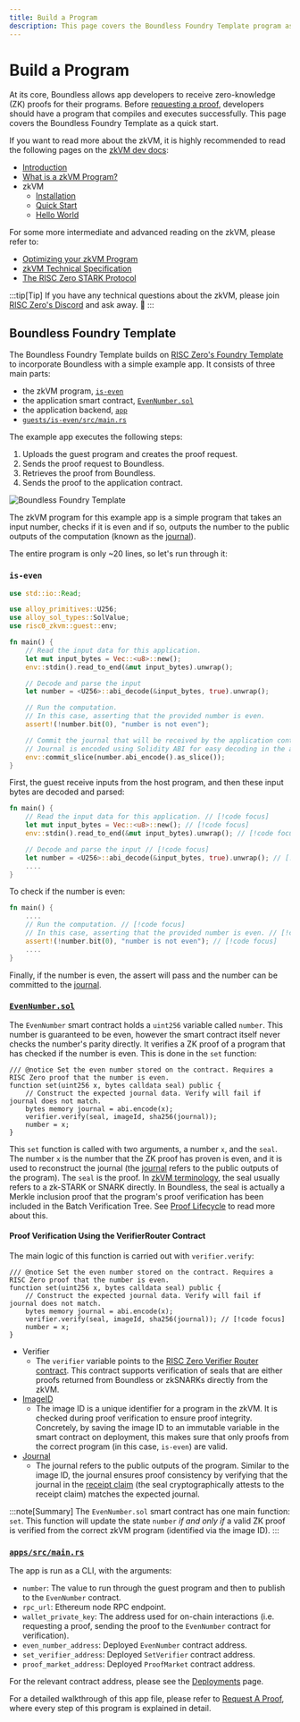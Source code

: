 ```yaml
---
title: Build a Program
description: This page covers the Boundless Foundry Template program as a quick start.
---
```


# Build a Program

At its core, Boundless allows app developers to receive zero-knowledge (ZK) proofs for their programs. Before [requesting a proof](/build/request-a-proof), developers should have a program that compiles and executes successfully. This page covers the Boundless Foundry Template as a quick start.

If you want to read more about the zkVM, it is highly recommended to read the following pages on the [zkVM dev docs](https://dev.risczero.com/api):

- [Introduction](https://dev.risczero.com/api)
- [What is a zkVM Program?](https://dev.risczero.com/api/zkvm)
- zkVM
  - [Installation](https://dev.risczero.com/api/zkvm/install)
  - [Quick Start](https://dev.risczero.com/api/zkvm/quickstart)
  - [Hello World](https://dev.risczero.com/api/zkvm/tutorials/hello-world)

For some more intermediate and advanced reading on the zkVM, please refer to:

- [Optimizing your zkVM Program](https://dev.risczero.com/api/zkvm/profiling)
- [zkVM Technical Specification](https://dev.risczero.com/api/zkvm/zkvm-specification)
- [The RISC Zero STARK Protocol](https://dev.risczero.com/proof-system/proof-system-sequence-diagram)

:::tip[Tip]
If you have any technical questions about the zkVM, please join [RISC Zero's Discord](https://discord.com/invite/risczero) and ask away. 👋
:::

## Boundless Foundry Template

The Boundless Foundry Template builds on [RISC Zero's Foundry Template](https://github.com/risc0/risc0-foundry-template) to incorporate Boundless with a simple example app. It consists of three main parts:

- the zkVM program, [`is-even`](#is-even)
- the application smart contract, [`EvenNumber.sol`](#evennumbersol)
- the application backend, [`app`](#appssrcmainrs)
- [`guests/is-even/src/main.rs`](https://github.com/boundless-xyz/boundless-foundry-template/blob/main/guests/is-even/src/main.rs)

The example app executes the following steps:

1. Uploads the guest program and creates the proof request.
2. Sends the proof request to Boundless.
3. Retrieves the proof from Boundless.
4. Sends the proof to the application contract.

![Boundless Foundry Template](/boundless-foundry-template.png)

The zkVM program for this example app is a simple program that takes an input number, checks if it is even and if so, outputs the number to the public outputs of the computation (known as the [journal](https://dev.risczero.com/terminology#journal)).

The entire program is only \~20 lines, so let's run through it:

### `is-even`

```rust
use std::io::Read;

use alloy_primitives::U256;
use alloy_sol_types::SolValue;
use risc0_zkvm::guest::env;

fn main() {
    // Read the input data for this application.
    let mut input_bytes = Vec::<u8>::new();
    env::stdin().read_to_end(&mut input_bytes).unwrap();

    // Decode and parse the input
    let number = <U256>::abi_decode(&input_bytes, true).unwrap();

    // Run the computation.
    // In this case, asserting that the provided number is even.
    assert!(!number.bit(0), "number is not even");

    // Commit the journal that will be received by the application contract.
    // Journal is encoded using Solidity ABI for easy decoding in the app contract.
    env::commit_slice(number.abi_encode().as_slice());
}
```

First, the guest receive inputs from the host program, and then these input bytes are decoded and parsed:

```rust
fn main() {
    // Read the input data for this application. // [!code focus]
    let mut input_bytes = Vec::<u8>::new(); // [!code focus]
    env::stdin().read_to_end(&mut input_bytes).unwrap(); // [!code focus]

    // Decode and parse the input // [!code focus]
    let number = <U256>::abi_decode(&input_bytes, true).unwrap(); // [!code focus]
    ....
}
```

To check if the number is even:

```rust
fn main() {
    ....
    // Run the computation. // [!code focus]
    // In this case, asserting that the provided number is even. // [!code focus]
    assert!(!number.bit(0), "number is not even"); // [!code focus]
    ....
}
```

Finally, if the number is even, the assert will pass and the number can be committed to the [journal](https://dev.risczero.com/terminology#journal).

### [`EvenNumber.sol`](https://github.com/boundless-xyz/boundless-foundry-template/blob/main/contracts/src/EvenNumber.sol)

The `EvenNumber` smart contract holds a `uint256` variable called `number`. This number is guaranteed to be even, however the smart contract itself never checks the number's parity directly. It verifies a ZK proof of a program that has checked if the number is even. This is done in the `set` function:

```solidity
/// @notice Set the even number stored on the contract. Requires a RISC Zero proof that the number is even.
function set(uint256 x, bytes calldata seal) public {
    // Construct the expected journal data. Verify will fail if journal does not match.
    bytes memory journal = abi.encode(x);
    verifier.verify(seal, imageId, sha256(journal));
    number = x;
}
```

This `set` function is called with two arguments, a number `x`, and the `seal`. The number `x` is the number that the ZK proof has proven is even, and it is used to reconstruct the journal (the [journal](https://dev.risczero.com/terminology#journal) refers to the public outputs of the program). The `seal` is the proof. In [zkVM terminology](https://dev.risczero.com/terminology#seal), the seal usually refers to a zk-STARK or SNARK directly. In Boundless, the seal is actually a Merkle inclusion proof that the program's proof verification has been included in the Batch Verification Tree. See [Proof Lifecycle](introduction/proof-lifecycle) to read more about this.

#### Proof Verification Using the VerifierRouter Contract

The main logic of this function is carried out with `verifier.verify`:

```solidity
/// @notice Set the even number stored on the contract. Requires a RISC Zero proof that the number is even.
function set(uint256 x, bytes calldata seal) public {
    // Construct the expected journal data. Verify will fail if journal does not match.
    bytes memory journal = abi.encode(x);
    verifier.verify(seal, imageId, sha256(journal)); // [!code focus]
    number = x;
}
```

- Verifier
  - The `verifier` variable points to the [RISC Zero Verifier Router contract](https://dev.risczero.com/api/blockchain-integration/contracts/verifier). This contract supports verification of seals that are either proofs returned from Boundless or zkSNARKs directly from the zkVM.
- [ImageID](https://dev.risczero.com/terminology#image-id)
  - The image ID is a unique identifier for a program in the zkVM. It is checked during proof verification to ensure proof integrity. Concretely, by saving the image ID to an immutable variable in the smart contract on deployment, this makes sure that only proofs from the correct program (in this case, `is-even`) are valid.
- [Journal](https://dev.risczero.com/terminology#journal)
  - The journal refers to the public outputs of the program. Similar to the image ID, the journal ensures proof consistency by verifying that the journal in the [receipt claim](https://dev.risczero.com/terminology#receipt-claim) (the seal cryptographically attests to the receipt claim) matches the expected journal.

:::note[Summary]
The `EvenNumber.sol` smart contract has one main function: `set`. This function will update the state `number` _if and only if_ a valid ZK proof is verified from the correct zkVM program (identified via the image ID).
:::

### [`apps/src/main.rs`](https://github.com/boundless-xyz/boundless-foundry-template/blob/main/apps/src/main.rs)

The app is run as a CLI, with the arguments:

- `number`: The value to run through the guest program and then to publish to the `EvenNumber` contract.
- `rpc_url`: Ethereum node RPC endpoint.
- `wallet_private_key`: The address used for on-chain interactions (i.e. requesting a proof, sending the proof to the `EvenNumber` contract for verification).
- `even_number_address`: Deployed `EvenNumber` contract address.
- `set_verifier_address`: Deployed `SetVerifier` contract address.
- `proof_market_address`: Deployed `ProofMarket` contract address.

For the relevant contract address, please see the [Deployments](/deployments) page.

For a detailed walkthrough of this app file, please refer to [Request A Proof](/build/request-a-proof), where every step of this program is explained in detail.
